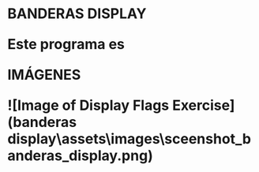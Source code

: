 <h1>BANDERAS DISPLAY

Este programa es

IMÁGENES

![Image of Display Flags Exercise](banderas display\assets\images\sceenshot_banderas_display.png)
